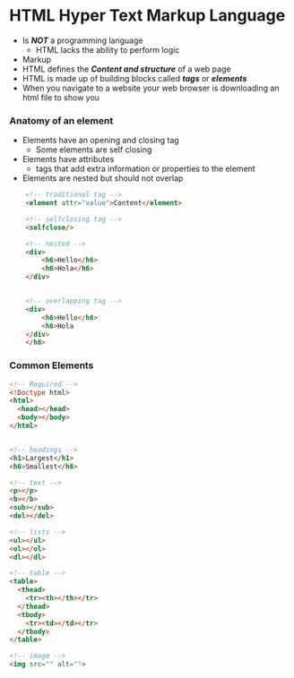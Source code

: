 # HTML Hyper Text Markup Language
- Is ***NOT*** a programming language
  - HTML lacks the ability to perform logic
- Markup
- HTML defines the ***Content and structure*** of a web page
- HTML is made up of building blocks called ***tags*** or ***elements***
- When you navigate to a website your web browser is downloading an html file to show you


### Anatomy of an element
- Elements have an opening and closing tag
  - Some elements are self closing
- Elements have attributes
  - tags that add extra information or properties to the element
- Elements are nested but should not overlap
```html
    <!-- traditional tag -->
    <element attr="value">Content</element>

    <!-- selfclosing tag -->
    <selfclose/>

    <!-- nested -->
    <div> 
        <h6>Hello</h6>
        <h6>Hola</h6>
    </div>


    <!-- overlapping tag -->
    <div> 
        <h6>Hello</h6>
        <h6>Hola
    </div>
    </h6>

```
### Common Elements

```html
<!-- Required -->
<!Doctype html>
<html>
  <head></head>
  <body></body>
</html>


<!-- headings -->
<h1>Largest</h1>
<h6>Smallest</h6> 

<!-- text -->
<p></p>
<b></b>
<sub></sub>
<del></del>

<!-- lists -->
<ul></ul>
<ol></ol>
<dl></dl>

<!-- table -->
<table>
  <thead> 
    <tr><th></th></tr>
  </thead>
  <tbody> 
    <tr><td></td></tr>
  </tbody>
</table>

<!-- image -->
<img src="" alt="">
```